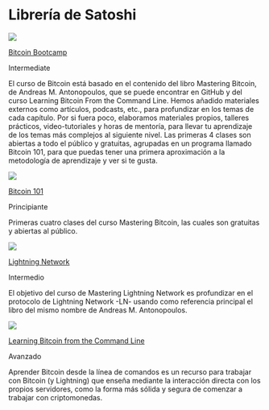 # Librería de Satoshi

[![](https://cdn.prod.website-files.com/6407fd8f51729d7c7c524b5f/640ccb91d086fd039dbafcb6_MASTERING%20BITCOIN%20\(1\).png)](<.gitbook/assets/mastering bitcoin>)

[Bitcoin Bootcamp](<.gitbook/assets/mastering bitcoin>)

Intermediate

El curso de Bitcoin está basado en el contenido del libro Mastering Bitcoin, de Andreas M. Antonopoulos, que se puede encontrar en GitHub y del curso Learning Bitcoin From the Command Line. Hemos añadido materiales externos como artículos, podcasts, etc., para profundizar en los temas de cada capítulo. Por si fuera poco, elaboramos materiales propios, talleres prácticos, video-tutoriales y horas de mentoría, para llevar tu aprendizaje de los temas más complejos al siguiente nivel. Las primeras 4 clases son abiertas a todo el público y gratuitas, agrupadas en un programa llamado Bitcoin 101, para que puedas tener una primera aproximación a la metodología de aprendizaje y ver si te gusta.

[![](https://cdn.prod.website-files.com/6407fd8f51729d7c7c524b5f/64113f64b1b54f02c644191f_wallets.png)](.gitbook/assets/wallets)

[Bitcoin 101](.gitbook/assets/wallets)

Principiante

Primeras cuatro clases del curso Mastering Bitcoin, las cuales son gratuitas y abiertas al público.

[![](https://cdn.prod.website-files.com/6407fd8f51729d7c7c524b5f/640d38f54b3f3486781d0843_Untitled%20design%20\(2\).png)](<.gitbook/assets/mastering lightning>)

[Lightning Network](<.gitbook/assets/mastering lightning>)

Intermedio

El objetivo del curso de Mastering Lightning Network es profundizar en el protocolo de Lightning Network -LN- usando como referencia principal el libro del mismo nombre de Andreas M. Antonopoulos.

[![](https://cdn.prod.website-files.com/6407fd8f51729d7c7c524b5f/64d817844aeea129d4d73e0d_Command%20Line.png)](<.gitbook/assets/learning bitcoin command line>)

[Learning Bitcoin from the Command Line](<.gitbook/assets/learning bitcoin command line>)

Avanzado

Aprender Bitcoin desde la línea de comandos es un recurso para trabajar con Bitcoin (y Lightning) que enseña mediante la interacción directa con los propios servidores, como la forma más sólida y segura de comenzar a trabajar con criptomonedas.
